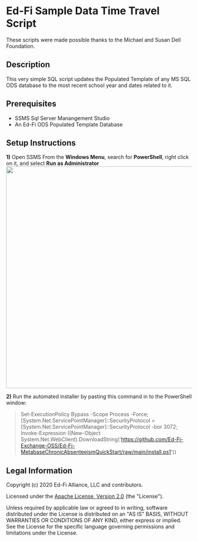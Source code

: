 # Ed-Fi Sample Data Time Travel Script
These scripts were made possible thanks to the Michael and Susan Dell Foundation.

## Description

This very simple SQL script updates the Populated Template of any MS SQL ODS database to the most recent school year and dates related to it.


## Prerequisites
* SSMS Sql Server Manangement Studio
* An Ed-Fi ODS Populated Template Database


## Setup Instructions

**1)** Open SSMS
From the **Windows Menu**, search for **PowerShell**, right click on it, and select **Run as Administrator**
<br/><img src="img/powershell1.png" width="600" >

**2)** Run the automated installer by pasting this command in to the PowerShell window:
> Set-ExecutionPolicy Bypass -Scope Process -Force; [System.Net.ServicePointManager]::SecurityProtocol = [System.Net.ServicePointManager]::SecurityProtocol -bor 3072; Invoke-Expression ((New-Object System.Net.WebClient).DownloadString('https://github.com/Ed-Fi-Exchange-OSS/Ed-Fi-MetabaseChronicAbsenteeismQuickStart/raw/main/install.ps1'))


## Legal Information

Copyright (c) 2020 Ed-Fi Alliance, LLC and contributors.

Licensed under the [Apache License, Version 2.0](LICENSE) (the "License").

Unless required by applicable law or agreed to in writing, software
distributed under the License is distributed on an "AS IS" BASIS,
WITHOUT WARRANTIES OR CONDITIONS OF ANY KIND, either express or implied.
See the License for the specific language governing permissions and
limitations under the License.
